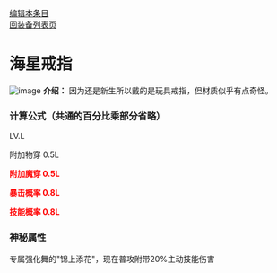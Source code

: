 [编辑本条目](https://github.com/GuguTown/Wiki/edit/main/equip/海星戒指.md)    
[回装备列表页](index.html) 
# 海星戒指
![image](https://user-images.githubusercontent.com/35645329/193885725-3ae26084-fe9d-47b9-99ff-3b111bcf1ec0.png) **介绍：** 因为还是新生所以戴的是玩具戒指，但材质似乎有点奇怪。   
### 计算公式（共通的百分比乘部分省略）
LV.L   

附加物穿 0.5L   

<p><font color="#FF0000"><b>附加魔穿 0.5L</b></font></p>

<p><font color="#FF0000"><b>暴击概率 0.8L</b></font></p>

<p><font color="#FF0000"><b>技能概率 0.8L</b></font></p>

### 神秘属性
专属强化舞的"锦上添花"，现在普攻附带20%主动技能伤害
